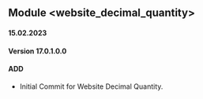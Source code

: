 ## Module <website_decimal_quantity>

#### 15.02.2023
#### Version 17.0.1.0.0
#### ADD
- Initial Commit for Website Decimal Quantity.
